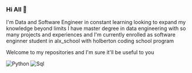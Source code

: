 ### Hi All 👋




I'm Data and Software Engineer in constant learning looking to expand my knowledge beyond limits I have master degree in data engineering with so many projects and experiences and  I'm currently enrolled as software enginner student in alx_school with holberton coding school program

Welcome to my repositories and I'm sure it'll be useful to you


![Python](<img width="48" height="48" src="https://img.icons8.com/color/48/python--v1.png" alt="python--v1"/>) ![Sql](<img width="48" height="48" src="https://www.svgrepo.com/show/261919/database.svg" alt="sql"/>)


